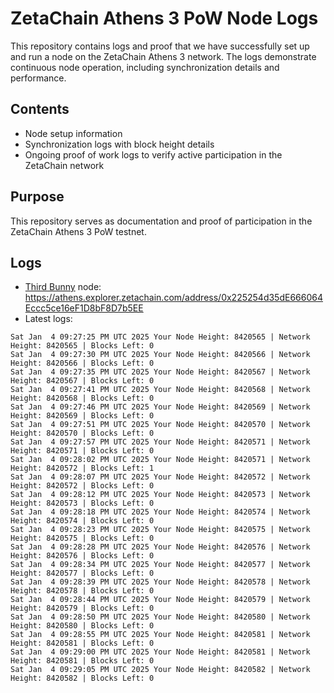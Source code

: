 # ZetaChain Athens 3 PoW Node Logs
This repository contains logs and proof that we have successfully set up and run a node on the ZetaChain Athens 3 network. The logs demonstrate continuous node operation, including synchronization details and performance.

## Contents
- Node setup information
- Synchronization logs with block height details
- Ongoing proof of work logs to verify active participation in the ZetaChain network

## Purpose
This repository serves as documentation and proof of participation in the ZetaChain Athens 3 PoW testnet.

## Logs

- [Third Bunny](https://thirdbunny.xyz/) node: https://athens.explorer.zetachain.com/address/0x225254d35dE666064Eccc5ce16eF1D8bF8D7b5EE
- Latest logs:
```
Sat Jan  4 09:27:25 PM UTC 2025 Your Node Height: 8420565 | Network Height: 8420565 | Blocks Left: 0
Sat Jan  4 09:27:30 PM UTC 2025 Your Node Height: 8420566 | Network Height: 8420566 | Blocks Left: 0
Sat Jan  4 09:27:35 PM UTC 2025 Your Node Height: 8420567 | Network Height: 8420567 | Blocks Left: 0
Sat Jan  4 09:27:41 PM UTC 2025 Your Node Height: 8420568 | Network Height: 8420568 | Blocks Left: 0
Sat Jan  4 09:27:46 PM UTC 2025 Your Node Height: 8420569 | Network Height: 8420569 | Blocks Left: 0
Sat Jan  4 09:27:51 PM UTC 2025 Your Node Height: 8420570 | Network Height: 8420570 | Blocks Left: 0
Sat Jan  4 09:27:57 PM UTC 2025 Your Node Height: 8420571 | Network Height: 8420571 | Blocks Left: 0
Sat Jan  4 09:28:02 PM UTC 2025 Your Node Height: 8420571 | Network Height: 8420572 | Blocks Left: 1
Sat Jan  4 09:28:07 PM UTC 2025 Your Node Height: 8420572 | Network Height: 8420572 | Blocks Left: 0
Sat Jan  4 09:28:12 PM UTC 2025 Your Node Height: 8420573 | Network Height: 8420573 | Blocks Left: 0
Sat Jan  4 09:28:18 PM UTC 2025 Your Node Height: 8420574 | Network Height: 8420574 | Blocks Left: 0
Sat Jan  4 09:28:23 PM UTC 2025 Your Node Height: 8420575 | Network Height: 8420575 | Blocks Left: 0
Sat Jan  4 09:28:28 PM UTC 2025 Your Node Height: 8420576 | Network Height: 8420576 | Blocks Left: 0
Sat Jan  4 09:28:34 PM UTC 2025 Your Node Height: 8420577 | Network Height: 8420577 | Blocks Left: 0
Sat Jan  4 09:28:39 PM UTC 2025 Your Node Height: 8420578 | Network Height: 8420578 | Blocks Left: 0
Sat Jan  4 09:28:44 PM UTC 2025 Your Node Height: 8420579 | Network Height: 8420579 | Blocks Left: 0
Sat Jan  4 09:28:50 PM UTC 2025 Your Node Height: 8420580 | Network Height: 8420580 | Blocks Left: 0
Sat Jan  4 09:28:55 PM UTC 2025 Your Node Height: 8420581 | Network Height: 8420581 | Blocks Left: 0
Sat Jan  4 09:29:00 PM UTC 2025 Your Node Height: 8420581 | Network Height: 8420581 | Blocks Left: 0
Sat Jan  4 09:29:05 PM UTC 2025 Your Node Height: 8420582 | Network Height: 8420582 | Blocks Left: 0
```
